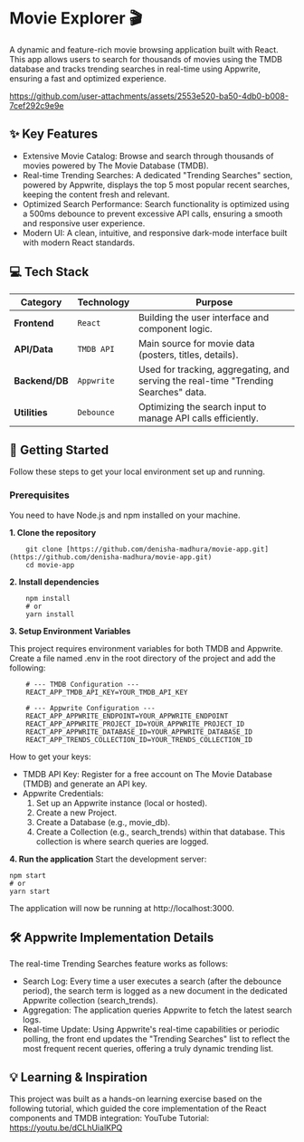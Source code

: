 # Movie Explorer 🎬
A dynamic and feature-rich movie browsing application built with React. This app allows users to search for thousands of movies using the TMDB database and tracks trending searches in real-time using Appwrite, ensuring a fast and optimized experience.

https://github.com/user-attachments/assets/2553e520-ba50-4db0-b008-7cef292c9e9e

## ✨ Key Features
- Extensive Movie Catalog: Browse and search through thousands of movies powered by The Movie Database (TMDB).
- Real-time Trending Searches: A dedicated "Trending Searches" section, powered by Appwrite, displays the top 5 most popular recent searches, keeping the content fresh and relevant.
- Optimized Search Performance: Search functionality is optimized using a 500ms debounce to prevent excessive API calls, ensuring a smooth and responsive user experience.
- Modern UI: A clean, intuitive, and responsive dark-mode interface built with modern React standards.

## 💻 Tech Stack

| Category | Technology | Purpose | 
 | ----- | ----- | ----- | 
| **Frontend** | `React` | Building the user interface and component logic. | 
| **API/Data** | `TMDB API` | Main source for movie data (posters, titles, details). | 
| **Backend/DB** | `Appwrite` | Used for tracking, aggregating, and serving the real-time "Trending Searches" data. | 
| **Utilities** | `Debounce` | Optimizing the search input to manage API calls efficiently. |


## 🚀 Getting Started
Follow these steps to get your local environment set up and running.

### Prerequisites
You need to have Node.js and npm installed on your machine.

**1. Clone the repository**

```
    git clone [https://github.com/denisha-madhura/movie-app.git](https://github.com/denisha-madhura/movie-app.git)
    cd movie-app
```



**2. Install dependencies**
```
    npm install
    # or
    yarn install
```



**3. Setup Environment Variables**

This project requires environment variables for both TMDB and Appwrite. Create a file named .env in the root directory of the project and add the following:

```
    # --- TMDB Configuration ---
    REACT_APP_TMDB_API_KEY=YOUR_TMDB_API_KEY
    
    # --- Appwrite Configuration ---
    REACT_APP_APPWRITE_ENDPOINT=YOUR_APPWRITE_ENDPOINT
    REACT_APP_APPWRITE_PROJECT_ID=YOUR_APPWRITE_PROJECT_ID
    REACT_APP_APPWRITE_DATABASE_ID=YOUR_APPWRITE_DATABASE_ID
    REACT_APP_TRENDS_COLLECTION_ID=YOUR_TRENDS_COLLECTION_ID
```


How to get your keys:

- TMDB API Key: Register for a free account on The Movie Database (TMDB) and generate an API key.
- Appwrite Credentials:
  1. Set up an Appwrite instance (local or hosted).
  2. Create a new Project.
  3. Create a Database (e.g., movie_db).
  4. Create a Collection (e.g., search_trends) within that database. This collection is where search queries are logged.

**4. Run the application**
Start the development server:
```
npm start
# or
yarn start
```

The application will now be running at http://localhost:3000.

## 🛠 Appwrite Implementation Details

The real-time Trending Searches feature works as follows:
- Search Log: Every time a user executes a search (after the debounce period), the search term is logged as a new document in the dedicated Appwrite collection (search_trends).
- Aggregation: The application queries Appwrite to fetch the latest search logs.
- Real-time Update: Using Appwrite's real-time capabilities or periodic polling, the front end updates the "Trending Searches" list to reflect the most frequent recent queries, offering a truly dynamic trending list.

## 💡 Learning & Inspiration
This project was built as a hands-on learning exercise based on the following tutorial, which guided the core implementation of the React components and TMDB integration:
YouTube Tutorial:  https://youtu.be/dCLhUialKPQ

